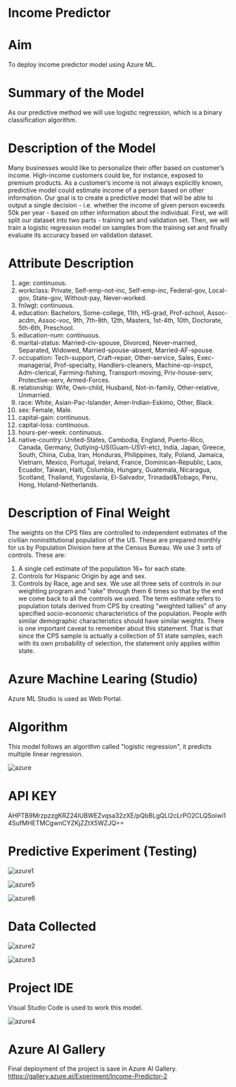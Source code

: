 # Income Predictor 

# Aim
To deploy income predictor model using Azure ML.

# Summary of the Model
As our predictive method we will use logistic regression, which is a binary classification algorithm.

# Description of the Model
Many businesses would like to personalize their offer based on customer’s income. High-income customers could be, for instance, exposed to premium products. As a customer’s income is not always explicitly known, predictive model could estimate income of a person based on other information. Our goal is to create a predictive model that will be able to output a single decision - i.e. whether the income of given person exceeds 50k per year - based on other information about the individual. First, we will split our dataset into two parts - training set and validation set. Then, we will train a logistic regression model on samples from the training set and finally evaluate its accuracy based on validation dataset.

# Attribute Description
1)	age: continuous.
2)	workclass: Private, Self-emp-not-inc, Self-emp-inc, Federal-gov, Local-gov, State-gov, Without-pay, Never-worked.
3)	fnlwgt: continuous.
4)	education: Bachelors, Some-college, 11th, HS-grad, Prof-school, Assoc-acdm, Assoc-voc, 9th, 7th-8th, 12th, Masters, 1st-4th, 10th, Doctorate, 5th-6th, Preschool.
5)	education-num: continuous.
6)	marital-status: Married-civ-spouse, Divorced, Never-married, Separated, Widowed, Married-spouse-absent, Married-AF-spouse.
7)	occupation: Tech-support, Craft-repair, Other-service, Sales, Exec-managerial, Prof-specialty, Handlers-cleaners, Machine-op-inspct, Adm-clerical, Farming-fishing, Transport-moving, Priv-house-serv, Protective-serv, Armed-Forces.
8)	relationship: Wife, Own-child, Husband, Not-in-family, Other-relative, Unmarried.
9)	race: White, Asian-Pac-Islander, Amer-Indian-Eskimo, Other, Black.
10)	sex: Female, Male.
11)	capital-gain: continuous.
12)	capital-loss: continuous.
13)	hours-per-week: continuous.
14)	native-country: United-States, Cambodia, England, Puerto-Rico, Canada, Germany, Outlying-US(Guam-USVI-etc), India, Japan, Greece, South, China, Cuba, Iran, Honduras, Philippines, Italy, Poland, Jamaica, Vietnam, Mexico, Portugal, Ireland, France, Dominican-Republic, Laos, Ecuador, Taiwan, Haiti, Columbia, Hungary, Guatemala, Nicaragua, Scotland, Thailand, Yugoslavia, El-Salvador, Trinadad&Tobago, Peru, Hong, Holand-Netherlands.

# Description of Final Weight
The weights on the CPS files are controlled to independent estimates of the civilian noninstitutional population of the US.  These are prepared monthly for us by Population Division here at the Census Bureau.  We use 3 sets of controls. These are:
1.  A single cell estimate of the population 16+ for each state.
2.  Controls for Hispanic Origin by age and sex.
3.  Controls by Race, age and sex.
We use all three sets of controls in our weighting program and "rake" through them 6 times so that by the end we come back to all the controls we used.
The term estimate refers to population totals derived from CPS by creating "weighted tallies" of any specified socio-economic characteristics of the population.
People with similar demographic characteristics should have similar weights.  There is one important caveat to remember about this statement.  That is that since the CPS sample is actually a collection of 51 state samples, each with its own probability of selection, the statement only applies within state.

# Azure Machine Learing (Studio)
Azure ML Studio is used as Web Portal.

# Algorithm
This model follows an algorithm called "logistic regression", it predicts multiple linear regression.

![azure](https://user-images.githubusercontent.com/75660704/152693054-93c44625-45cc-47cb-b688-de4dcd383f57.png)

# API KEY
AHPTB9MrzpzzgKRZ24IUBWEZvqsa32zXE/pQbBLgQLI2cLrPO2CLQSoiwi14SufMHETMCgwnCYZKjZZtX5WZJQ==

# Predictive Experiment (Testing)

![azure1](https://user-images.githubusercontent.com/75660704/152693205-12e4422a-a0cf-493c-aabe-054b511b2b4d.png)

![azure5](https://user-images.githubusercontent.com/75660704/152693311-fda2b10a-90a0-4871-a24e-12e59f06b89a.png)

![azure6](https://user-images.githubusercontent.com/75660704/152693425-55624854-f1eb-46a4-b840-792a1d52e7aa.png)

# Data Collected

![azure2](https://user-images.githubusercontent.com/75660704/152693544-b8101b66-b97a-4b81-8ff0-336756d73f7e.png)

![azure3](https://user-images.githubusercontent.com/75660704/152693616-773d8fa6-a286-4c17-b91d-f8d4cdc756c3.png)

# Project IDE
Visual Studio Code is used to work this model.

![azure4](https://user-images.githubusercontent.com/75660704/152693658-cae463b4-4e70-4470-a333-bc3c0dd0a64b.png)

# Azure AI Gallery
Final deployment of the project is save in Azure AI Gallery.
https://gallery.azure.ai/Experiment/Income-Predictor-2








